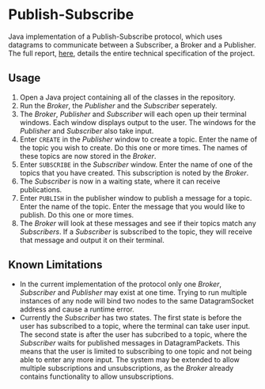 # Publish-Subscribe
Java implementation of a Publish-Subscribe protocol, which uses datagrams to communicate between a Subscriber, a Broker and a Publisher. The full report, [here](Publish-Subscribe-Report.pdf), details the entire technical specification of the project.

## Usage
1. Open a Java project containing all of the classes in the repository.
2. Run the *Broker*, the *Publisher* and the *Subscriber* seperately.
3. The *Broker*, *Publisher* and *Subscriber* will each open up their terminal windows. Each window displays output to the user. The windows for the *Publisher* and *Subscriber* also take input.
4. Enter `CREATE` in the *Publisher* window to create a topic. Enter the name of the topic you wish to create. Do this one or more times. The names of these topics are now stored in the *Broker*.
5. Enter `SUBSCRIBE` in the *Subscriber* window. Enter the name of one of the topics that you have created. This subscription is noted by the *Broker*.
6. The *Subscriber* is now in a waiting state, where it can receive publications.
7. Enter `PUBLISH` in the publisher window to publish a message for a topic. Enter the name of the topic. Enter the message that you would like to publish. Do this one or more times.
8. The *Broker* will look at these messages and see if their topics match any *Subscribers*. If a *Subscriber* is subscribed to the topic, they will receive that message and output it on their terminal.

## Known Limitations
- In the current implementation of the protocol only one *Broker*, *Subscriber* and *Publisher* may exist at one time. Trying to run multiple instances of any node will bind two nodes to the same DatagramSocket address and cause a runtime error.
- Currently the *Subscriber* has two states. The first state is before the user has subscribed to a topic, where the terminal can take user input. The second state is after the user has subcribed to a topic, where the *Subscriber* waits for published messages in DatagramPackets. This means that the user is limited to subscribing to one topic and not being able to enter any more input. The system may be extended to allow multiple subscriptions and unsubscriptions, as the *Broker* already contains functionality to allow unsubscriptions.
